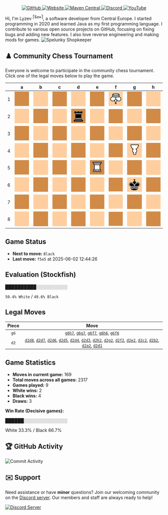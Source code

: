<div align="center">
    <a href="https://github.com/Lyzev">
        <img src="https://wsrv.nl/?url=https://cdn.jsdelivr.net/npm/@intergrav/devins-badges@3.2.0/assets/cozy-minimal/available/github_vector.svg&w=64&h=64" alt="GitHub">
    </a>
    <a href="https://lyzev.dev">
        <img src="https://wsrv.nl/?url=https://cdn.jsdelivr.net/npm/@intergrav/devins-badges@3.2.0/assets/cozy-minimal/documentation/website_vector.svg&w=64&h=64" alt="Website">
    </a>
    <a href="https://central.sonatype.com/namespace/dev.lyzev.api">
        <img src="https://wsrv.nl/?url=https://cdn.jsdelivr.net/npm/@intergrav/devins-badges@3.2.0/assets/cozy-minimal/available/maven-central_vector.svg&w=64&h=64" alt="Maven Central">
    </a>
    <a href="https://lyzev.dev/discord">
        <img src="https://wsrv.nl/?url=https://cdn.jsdelivr.net/npm/@intergrav/devins-badges@3/assets/cozy-minimal/social/discord-plural_vector.svg&w=64&h=64" alt="Discord">
    </a>
    <a href="https://www.youtube.com/@lyzev">
        <img src="https://wsrv.nl/?url=https://cdn.jsdelivr.net/npm/@intergrav/devins-badges@3.2.0/assets/cozy-minimal/social/youtube-singular_vector.svg&w=64&h=64" alt="YouTube">
    </a>
</div>

[//]: # (23, 08 Mon 2021, 20:00:00)

Hi, I'm Lyzev <sup>⎡Бен⎤</sup>, a software developer from Central Europe. I started programming in 2020 and learned Java as my first programming language. I contribute to various open source projects on GitHub, focusing on fixing bugs and adding new features. I also love reverse engineering and making mods for games. ![Spelunky Shopkeeper](https://static.wikia.nocookie.net/spelunky/images/c/cd/Shopkeeper_HD.png/revision/latest/scale-to-height-down/18)

## :chess_pawn: Community Chess Tournament

Everyone is welcome to participate in the community chess tournament.
Click one of the legal moves below to play the game.

|   | a | b | c | d | e | f | g | h |
|---|---|---|---|---|---|---|---|---|
| 1 | ![Square](chess/assets/img/dark/square.svg) | ![Square](chess/assets/img/light/square.svg) | ![Square](chess/assets/img/dark/square.svg) | [![Square](chess/assets/img/light/square.svg)](https://github.com/Lyzev/Lyzev/issues/new?title=chess%7Cd2d1&body=Click+%27Create%27+to+submit+this+move.) | ![Square](chess/assets/img/dark/square.svg) | ![K](chess/assets/img/light/white/down/king.svg) | ![Square](chess/assets/img/dark/square.svg) | ![Square](chess/assets/img/light/square.svg) |
| 2 | [![Square](chess/assets/img/light/square.svg)](https://github.com/Lyzev/Lyzev/issues/new?title=chess%7Cd2a2&body=Click+%27Create%27+to+submit+this+move.) | [![Square](chess/assets/img/dark/square.svg)](https://github.com/Lyzev/Lyzev/issues/new?title=chess%7Cd2b2&body=Click+%27Create%27+to+submit+this+move.) | [![Square](chess/assets/img/light/square.svg)](https://github.com/Lyzev/Lyzev/issues/new?title=chess%7Cd2c2&body=Click+%27Create%27+to+submit+this+move.) | ![r](chess/assets/img/dark/black/up/tower.svg) | [![Square](chess/assets/img/light/square.svg)](https://github.com/Lyzev/Lyzev/issues/new?title=chess%7Cd2e2&body=Click+%27Create%27+to+submit+this+move.) | [![Square](chess/assets/img/dark/square.svg)](https://github.com/Lyzev/Lyzev/issues/new?title=chess%7Cd2f2&body=Click+%27Create%27+to+submit+this+move.) | [![Square](chess/assets/img/light/square.svg)](https://github.com/Lyzev/Lyzev/issues/new?title=chess%7Cd2g2&body=Click+%27Create%27+to+submit+this+move.) | [![Square](chess/assets/img/dark/square.svg)](https://github.com/Lyzev/Lyzev/issues/new?title=chess%7Cd2h2&body=Click+%27Create%27+to+submit+this+move.) |
| 3 | ![Square](chess/assets/img/dark/square.svg) | ![Square](chess/assets/img/light/square.svg) | ![Square](chess/assets/img/dark/square.svg) | [![Square](chess/assets/img/light/square.svg)](https://github.com/Lyzev/Lyzev/issues/new?title=chess%7Cd2d3&body=Click+%27Create%27+to+submit+this+move.) | ![Square](chess/assets/img/dark/square.svg) | ![Square](chess/assets/img/light/square.svg) | ![Square](chess/assets/img/dark/square.svg) | ![Square](chess/assets/img/light/square.svg) |
| 4 | ![Square](chess/assets/img/light/square.svg) | ![Square](chess/assets/img/dark/square.svg) | ![Square](chess/assets/img/light/square.svg) | [![Square](chess/assets/img/dark/square.svg)](https://github.com/Lyzev/Lyzev/issues/new?title=chess%7Cd2d4&body=Click+%27Create%27+to+submit+this+move.) | ![Square](chess/assets/img/light/square.svg) | ![Square](chess/assets/img/dark/square.svg) | ![P](chess/assets/img/light/white/down/pawn.svg) | ![Square](chess/assets/img/dark/square.svg) |
| 5 | ![Square](chess/assets/img/dark/square.svg) | ![Square](chess/assets/img/light/square.svg) | ![Square](chess/assets/img/dark/square.svg) | [![Square](chess/assets/img/light/square.svg)](https://github.com/Lyzev/Lyzev/issues/new?title=chess%7Cd2d5&body=Click+%27Create%27+to+submit+this+move.) | ![R](chess/assets/img/dark/white/down/tower.svg) | ![Square](chess/assets/img/light/square.svg) | ![Square](chess/assets/img/dark/square.svg) | ![Square](chess/assets/img/light/square.svg) |
| 6 | ![Square](chess/assets/img/light/square.svg) | ![Square](chess/assets/img/dark/square.svg) | ![Square](chess/assets/img/light/square.svg) | [![Square](chess/assets/img/dark/square.svg)](https://github.com/Lyzev/Lyzev/issues/new?title=chess%7Cd2d6&body=Click+%27Create%27+to+submit+this+move.) | ![Square](chess/assets/img/light/square.svg) | [![Square](chess/assets/img/dark/square.svg)](https://github.com/Lyzev/Lyzev/issues/new?title=chess%7Cg6f6&body=Click+%27Create%27+to+submit+this+move.) | ![k](chess/assets/img/light/black/up/king.svg) | [![Square](chess/assets/img/dark/square.svg)](https://github.com/Lyzev/Lyzev/issues/new?title=chess%7Cg6h6&body=Click+%27Create%27+to+submit+this+move.) |
| 7 | ![Square](chess/assets/img/dark/square.svg) | ![Square](chess/assets/img/light/square.svg) | ![Square](chess/assets/img/dark/square.svg) | [![Square](chess/assets/img/light/square.svg)](https://github.com/Lyzev/Lyzev/issues/new?title=chess%7Cd2d7&body=Click+%27Create%27+to+submit+this+move.) | ![Square](chess/assets/img/dark/square.svg) | [![Square](chess/assets/img/light/square.svg)](https://github.com/Lyzev/Lyzev/issues/new?title=chess%7Cg6f7&body=Click+%27Create%27+to+submit+this+move.) | [![Square](chess/assets/img/dark/square.svg)](https://github.com/Lyzev/Lyzev/issues/new?title=chess%7Cg6g7&body=Click+%27Create%27+to+submit+this+move.) | [![Square](chess/assets/img/light/square.svg)](https://github.com/Lyzev/Lyzev/issues/new?title=chess%7Cg6h7&body=Click+%27Create%27+to+submit+this+move.) |
| 8 | ![Square](chess/assets/img/light/square.svg) | ![Square](chess/assets/img/dark/square.svg) | ![Square](chess/assets/img/light/square.svg) | [![Square](chess/assets/img/dark/square.svg)](https://github.com/Lyzev/Lyzev/issues/new?title=chess%7Cd2d8&body=Click+%27Create%27+to+submit+this+move.) | ![Square](chess/assets/img/light/square.svg) | ![Square](chess/assets/img/dark/square.svg) | ![Square](chess/assets/img/light/square.svg) | ![Square](chess/assets/img/dark/square.svg) |

## Game Status

- **Next to move:** `Black`
- **Last move:** `f5e5` at 2025-06-02 12:44:26

## Evaluation (Stockfish)

██████████░░░░░░░░░░

`50.4% White` / `49.6% Black`

## Legal Moves

| **Piece** | **Move** |
|:---------:|:--------:|
| `g6` | [`g6h7`](https://github.com/Lyzev/Lyzev/issues/new?title=chess%7Cg6h7&body=Click+%27Create%27+to+submit+this+move.), [`g6g7`](https://github.com/Lyzev/Lyzev/issues/new?title=chess%7Cg6g7&body=Click+%27Create%27+to+submit+this+move.), [`g6f7`](https://github.com/Lyzev/Lyzev/issues/new?title=chess%7Cg6f7&body=Click+%27Create%27+to+submit+this+move.), [`g6h6`](https://github.com/Lyzev/Lyzev/issues/new?title=chess%7Cg6h6&body=Click+%27Create%27+to+submit+this+move.), [`g6f6`](https://github.com/Lyzev/Lyzev/issues/new?title=chess%7Cg6f6&body=Click+%27Create%27+to+submit+this+move.) |
| `d2` | [`d2d8`](https://github.com/Lyzev/Lyzev/issues/new?title=chess%7Cd2d8&body=Click+%27Create%27+to+submit+this+move.), [`d2d7`](https://github.com/Lyzev/Lyzev/issues/new?title=chess%7Cd2d7&body=Click+%27Create%27+to+submit+this+move.), [`d2d6`](https://github.com/Lyzev/Lyzev/issues/new?title=chess%7Cd2d6&body=Click+%27Create%27+to+submit+this+move.), [`d2d5`](https://github.com/Lyzev/Lyzev/issues/new?title=chess%7Cd2d5&body=Click+%27Create%27+to+submit+this+move.), [`d2d4`](https://github.com/Lyzev/Lyzev/issues/new?title=chess%7Cd2d4&body=Click+%27Create%27+to+submit+this+move.), [`d2d3`](https://github.com/Lyzev/Lyzev/issues/new?title=chess%7Cd2d3&body=Click+%27Create%27+to+submit+this+move.), [`d2h2`](https://github.com/Lyzev/Lyzev/issues/new?title=chess%7Cd2h2&body=Click+%27Create%27+to+submit+this+move.), [`d2g2`](https://github.com/Lyzev/Lyzev/issues/new?title=chess%7Cd2g2&body=Click+%27Create%27+to+submit+this+move.), [`d2f2`](https://github.com/Lyzev/Lyzev/issues/new?title=chess%7Cd2f2&body=Click+%27Create%27+to+submit+this+move.), [`d2e2`](https://github.com/Lyzev/Lyzev/issues/new?title=chess%7Cd2e2&body=Click+%27Create%27+to+submit+this+move.), [`d2c2`](https://github.com/Lyzev/Lyzev/issues/new?title=chess%7Cd2c2&body=Click+%27Create%27+to+submit+this+move.), [`d2b2`](https://github.com/Lyzev/Lyzev/issues/new?title=chess%7Cd2b2&body=Click+%27Create%27+to+submit+this+move.), [`d2a2`](https://github.com/Lyzev/Lyzev/issues/new?title=chess%7Cd2a2&body=Click+%27Create%27+to+submit+this+move.), [`d2d1`](https://github.com/Lyzev/Lyzev/issues/new?title=chess%7Cd2d1&body=Click+%27Create%27+to+submit+this+move.) |

## Game Statistics

- **Moves in current game:** 169
- **Total moves across all games:** 2317
- **Games played:** 9
- **White wins:** 2
- **Black wins:** 4
- **Draws:** 3

**Win Rate (Decisive games):**

██████░░░░░░░░░░░░░░

White 33.3% / Black 66.7%


## :trophy: GitHub Activity

![Commit Activity](https://lyzev.dev/assets/img/Lyzev.svg)

## :envelope: Support

Need assistance or have **minor** questions? Join our welcoming community on
the [Discord server](https://lyzev.dev/discord). Our members and staff are always ready to help!

[![Discord Server](https://cdn.jsdelivr.net/npm/@intergrav/devins-badges@3/assets/cozy/social/discord-plural_vector.svg)](https://lyzev.dev/discord)
